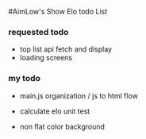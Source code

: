 #AimLow's Show Elo todo List

### requested todo

- top list api fetch and display
- loading screens

### my todo

- main.js organization / js to html flow
  
- calculate elo unit test
  
- non flat color background
